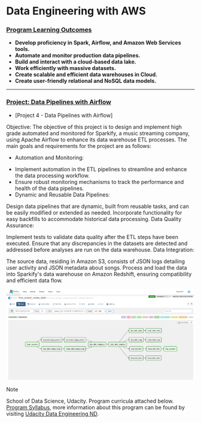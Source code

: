 # Data Engineering with AWS

### <ins>Program Learning Outcomes</ins>  

* **Develop proficiency in Spark, Airflow, and Amazon Web Services tools.**
* **Automate and monitor production data pipelines.**
* **Build and interact with a cloud-based data lake.**
* **Work efficiently with massive datasets.**
* **Create scalable and efficient data warehouses in Cloud.**
* **Create user-friendly relational and NoSQL data models.**
___

### [Project: Data Pipelines with Airflow](./automate-data-pipelines-with-airflow)
* [Project 4 - Data Pipelines with Airflow]

Objective: 
The objective of this project is to design and implement high grade automated and monitored for Sparkify, a music streaming company, using Apache Airflow to enhance its data warehouse ETL processes. The main goals and requirements for the project are as follows:

* Automation and Monitoring:
- Implement automation in the ETL pipelines to streamline and enhance the data processing workflow.
- Ensure robust monitoring mechanisms to track the performance and health of the data pipelines.
- Dynamic and Reusable Data Pipelines:

Design data pipelines that are dynamic, built from reusable tasks, and can be easily modified or extended as needed.
Incorporate functionality for easy backfills to accommodate historical data processing.
Data Quality Assurance:

Implement tests to validate data quality after the ETL steps have been executed.
Ensure that any discrepancies in the datasets are detected and addressed before analyses are run on the data warehouse.
Data Integration:

The source data, residing in Amazon S3, consists of JSON logs detailing user activity and JSON metadata about songs.
Process and load the data into Sparkify's data warehouse on Amazon Redshift, ensuring compatibility and efficient data flow.

![Project Logo](automate-data-pipelines-with-airflow/images/final_project_create_table_DAG_Graph.PNG)

> [!NOTE]
> School of Data Science, Udacity. Program curricula attached below.
[Program Syllabus](./Data%2BEngineering%2BNanodegree%2BProgram%2BSyllabus.pdf), more information about this program can be found by visiting [Udacity Data Engineering ND](https://www.udacity.com/course/data-engineer-nanodegree--nd027).
